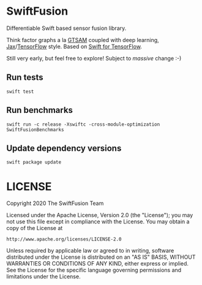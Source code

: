 # SwiftFusion

Differentiable Swift based sensor fusion library. 

Think factor graphs a la [GTSAM](https://gtsam.org/) coupled with deep learning, [Jax](https://github.com/google/jax)/[TensorFlow](https://www.tensorflow.org/) style. Based on [Swift for TensorFlow](https://www.tensorflow.org/swift).

Still very early, but feel free to explore! Subject to *massive* change :-)

## Run tests

```
swift test
```

## Run benchmarks

```
swift run -c release -Xswiftc -cross-module-optimization SwiftFusionBenchmarks
```

## Update dependency versions

```
swift package update
```

# LICENSE


Copyright 2020 The SwiftFusion Team

Licensed under the Apache License, Version 2.0 (the "License");
you may not use this file except in compliance with the License.
You may obtain a copy of the License at

    http://www.apache.org/licenses/LICENSE-2.0

Unless required by applicable law or agreed to in writing, software
distributed under the License is distributed on an "AS IS" BASIS,
WITHOUT WARRANTIES OR CONDITIONS OF ANY KIND, either express or implied.
See the License for the specific language governing permissions and
limitations under the License.
